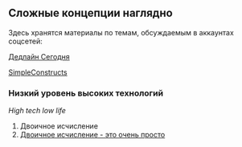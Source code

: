 ## Сложные концепции наглядно

Здесь хранятся материалы по темам, обсуждаемым в аккаунтах соцсетей:

[Дедлайн Сегодня](https://www.youtube.com/channel/UCdOKZSwU5bFVnCmlKhcVPJg)

[SimpleConstructs](https://www.instagram.com/simpleconstructs/)

### Низкий уровень высоких технологий 

*High tech low life*

1. Двоичное исчисление
  1. [Двоичное исчисление - это очень просто](https://youtu.be/6RmA2dBO_XQ)
